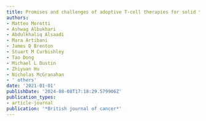 ```yaml
---
title: Promises and challenges of adoptive T-cell therapies for solid tumours
authors:
- Matteo Morotti
- Ashwag Albukhari
- Abdulkhaliq Alsaadi
- Mara Artibani
- James D Brenton
- Stuart M Curbishley
- Tao Dong
- Michael L Dustin
- Zhiyuan Hu
- Nicholas McGranahan
- ' others'
date: '2021-01-01'
publishDate: '2024-08-08T17:18:29.579906Z'
publication_types:
- article-journal
publication: '*British journal of cancer*'
---
```

